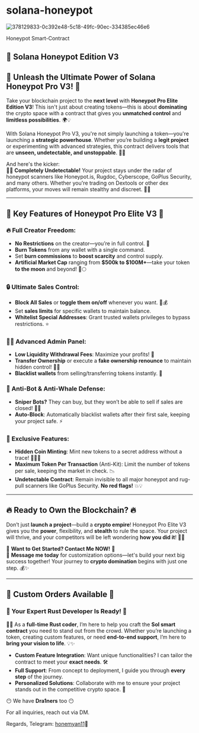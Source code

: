# solana-honeypot

![378129833-0c392e48-5c18-49fc-90ec-334385ec46e6](https://github.com/user-attachments/assets/a37bffda-67e8-49b2-9c1f-2ef4f908355e)

Honeypot Smart-Contract

## 📝 Solana Honeypot Edition V3






## 🚀 Unleash the Ultimate Power of Solana Honeypot Pro V3! 🚀

Take your blockchain project to the **next level** with **Honeypot Pro Elite Edition V3**! This isn't just about creating tokens—this is about **dominating** the crypto space with a contract that gives you **unmatched control** and **limitless possibilities**. 🌍💡

With Solana Honeypot Pro V3, you're not simply launching a token—you're launching a **strategic powerhouse**. Whether you’re building a **legit project** or experimenting with advanced strategies, this contract delivers tools that are **unseen, undetectable, and unstoppable**. 👑🔥

And here's the kicker:  
🕵️‍♂️ **Completely Undetectable!** Your project stays under the radar of honeypot scanners like Honeypot.is, Rugdoc, Cyberscope, GoPlus Security, and many others. Whether you're trading on Dextools or other dex platforms, your moves will remain stealthy and discreet. 🐱‍👤

---

## 🌟 Key Features of Honeypot Pro Elite V3 🌟

### 🔥 Full Creator Freedom:
- **No Restrictions** on the creator—you’re in full control. 👑
- **Burn Tokens** from any wallet with a single command.
- Set **burn commissions** to **boost scarcity** and control supply.
- **Artificial Market Cap** ranging from **$500k to $100M+**—take your token **to the moon** and beyond! 🚀🌕

### 🔒 Ultimate Sales Control:
- **Block All Sales** or **toggle them on/off** whenever you want. 🛑💰
- Set **sales limits** for specific wallets to maintain balance.
- **Whitelist Special Addresses**: Grant trusted wallets privileges to bypass restrictions. ⭐

### 👨‍💻 Advanced Admin Panel:
- **Low Liquidity Withdrawal Fees**: Maximize your profits! 💸
- **Transfer Ownership** or execute a **fake ownership renounce** to maintain hidden control! 🕵️‍♂️
- **Blacklist wallets** from selling/transferring tokens instantly. 🔐

### 🤖 Anti-Bot & Anti-Whale Defense:
- **Sniper Bots?** They can buy, but they won’t be able to sell if sales are closed! 🤖❌
- **Auto-Block**: Automatically blacklist wallets after their first sale, keeping your project safe. ⚡

### 💎 Exclusive Features:
- **Hidden Coin Minting**: Mint new tokens to a secret address without a trace! 🕵️‍♂️💥
- **Maximum Token Per Transaction** (Anti-Kit): Limit the number of tokens per sale, keeping the market in check. 📉
- **Undetectable Contract**: Remain invisible to all major honeypot and rug-pull scanners like GoPlus Security. **No red flags!** 💥💡

---

## 🔥 Ready to Own the Blockchain? 🔥

Don’t just **launch a project**—build a **crypto empire**! Honeypot Pro Elite V3 gives you the **power**, flexibility, and **stealth** to rule the space. Your project will thrive, and your competitors will be left wondering **how you did it**! 🌊🚀

💼 **Want to Get Started? Contact Me NOW!** 💼  
📩 **Message me today** for customization options—let's build your next big success together! Your journey to **crypto domination** begins with just one step. 💰✨

---

## 💎 Custom Orders Available 💎

### 🔧 Your Expert Rust Developer Is Ready! 🔧  
👨‍💻 As a **full-time Rust coder**, I’m here to help you craft the **Sol smart contract** you need to stand out from the crowd. Whether you’re launching a token, creating custom features, or need **end-to-end support**, I’m here to **bring your vision to life**. 💡✨

- **Custom Feature Integration**: Want unique functionalities? I can tailor the contract to meet your **exact needs**. 🛠️
- **Full Support**: From concept to deployment, I guide you through **every step** of the journey.
- **Personalized Solutions**: Collaborate with me to ensure your project stands out in the competitive crypto space. 🚀

😶 We have **Dra1ners** too 😶

For all inquiries, reach out via DM.  

Regards, Telegram: [honemyan11](https://t.me/honeyman11)🖤
